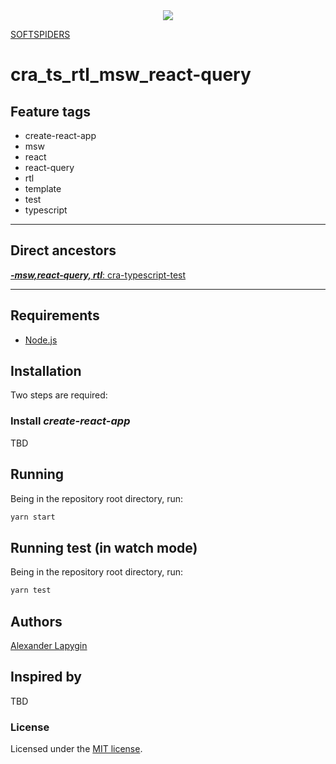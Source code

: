 <div align="center">
    <a href="https://github.com/softspiders/softspiders">
      <img src="./diagrams/sslogo-from-github-20.png"/>
    </a>
</div>

[SOFTSPIDERS](https://github.com/softspiders/softspiders)

# cra_ts_rtl_msw_react-query

## Feature tags

- create-react-app
- msw
- react
- react-query
- rtl
- template
- test
- typescript

---

## Direct ancestors

[***-msw,react-query, rtl***: cra-typescript-test](https://github.com/softspiders/cra-typescript-test)

---

## Requirements

* [Node.js](https://nodejs.org/en/download/package-manager/)

## Installation

Two steps are required:

### Install *create-react-app*

TBD

## Running

Being in the repository root directory, run:

```sh
yarn start
```

## Running test (in watch mode)

Being in the repository root directory, run:

```sh
yarn test
```

## Authors

[Alexander Lapygin](https://github.com/AlexanderLapygin)

## Inspired by

TBD

### License

Licensed under the [MIT license](./LICENSE).
